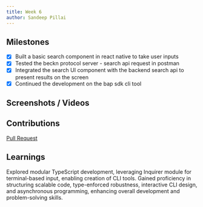 ```yaml
---
title: Week 6
author: Sandeep Pillai
---
```


## Milestones
- [x] Built a basic search component in react native to take user inputs
- [x] Tested the beckn protocol server - search api request in postman 
- [x] Integrated the search UI component with the backend search api to present results on the screen
- [x] Continued the development on the bap sdk cli tool

## Screenshots / Videos 


## Contributions
[Pull Request](https://github.com/beckn/BAP-Boilerplate-SDK/pull/8)

## Learnings
Explored modular TypeScript development, leveraging Inquirer module for terminal-based input, enabling creation of CLI tools. Gained proficiency in structuring scalable code, type-enforced robustness, interactive CLI design, and asynchronous programming, enhancing overall development and problem-solving skills.